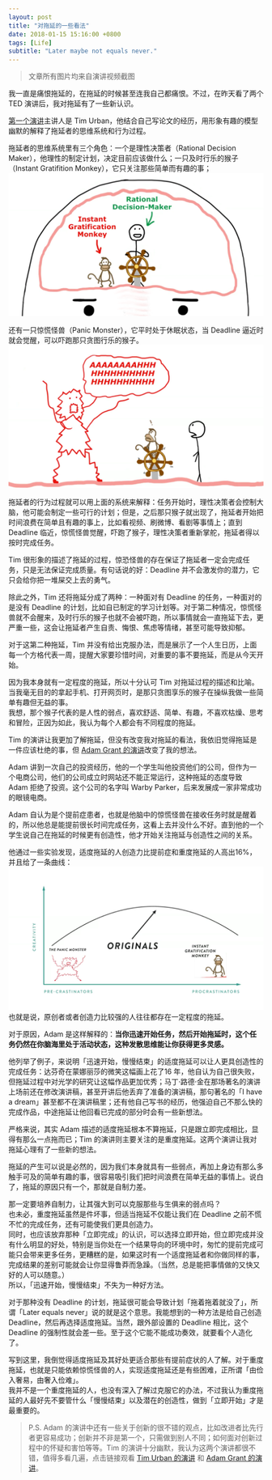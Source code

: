 ```yaml
---
layout: post
title: "对拖延的一些看法"
date: 2018-01-15 15:16:00 +0800
tags: [Life]
subtitle: "Later maybe not equals never."
---
```

> 文章所有图片均来自演讲视频截图 

我一直是痛恨拖延的，在拖延的时候甚至连我自己都痛恨。不过，在昨天看了两个 TED 演讲后，我对拖延有了一些新认识。

[第一个演讲](http://open.163.com/movie/2016/3/Q/E/MBHQSM52F_MBI15O7QE.html)主讲人是 Tim Urban，他结合自己写论文的经历，用形象有趣的模型幽默的解释了拖延者的思维系统和行为过程。   

拖延者的思维系统里有三个角色：一个是理性决策者（Rational Decision Maker），他理性的制定计划，决定目前应该做什么；一只及时行乐的猴子（Instant Gratifition Monkey），它只关注那些简单而有趣的事；    
![](/assets/img/post/monkey_maker.png)  

还有一只惊慌怪兽（Panic Monster），它平时处于休眠状态，当 Deadline 逼近时就会觉醒，可以吓跑那只贪图行乐的猴子。  
![](/assets/img/post/panic_monster.png)

拖延者的行为过程就可以用上面的系统来解释：任务开始时，理性决策者会控制大脑，他可能会制定一些可行的计划；但是，之后那只猴子就出现了，拖延者开始把时间浪费在简单且有趣的事上，比如看视频、刷微博、看剧等事情上；直到 Deadline 临近，惊慌怪兽觉醒，吓跑了猴子，理性决策者重新掌舵，拖延者得以按时完成任务。

Tim 很形象的描述了拖延的过程，惊恐怪兽的存在保证了拖延者一定会完成任务，只是无法保证完成质量。有句话说的好：Deadline 并不会激发你的潜力，它只会给你把一堆屎交上去的勇气。

除此之外，Tim 还将拖延分成了两种：一种面对有 Deadline 的任务，一种面对的是没有 Deadline 的计划，比如自已制定的学习计划等。对于第二种情况，惊慌怪兽就不会醒来，及时行乐的猴子也就不会被吓跑，所以事情就会一直拖延下去，更严重一些，这会让拖延者产生自责、悔恨、焦虑等情绪，甚至可能导致抑郁。

对于这第二种拖延，Tim 并没有给出克服办法，而是展示了一个人生日历，上面每一个方格代表一周，提醒大家要珍惜时间，对重要的事不要拖延，而是从今天开始。

因为我本身就有一定程度的拖延，所以十分认可 Tim 对拖延过程的描述和比喻。当我毫无目的的拿起手机、打开网页时，是那只贪图享乐的猴子在操纵我做一些简单有趣但无益的事。   
我想，那个猴子代表的是人性的弱点，喜欢舒适、简单、有趣，不喜欢枯燥、思考和冒险，正因为如此，我认为每个人都会有不同程度的拖延。  

Tim 的演讲让我更加了解拖延，但没有改变我对拖延的看法，我依旧觉得拖延是一件应该杜绝的事，但 [Adam Grant 的演讲](http://open.163.com/movie/2016/4/9/7/MBKJF3H00_MBKJGU197.html)改变了我的想法。

Adam 讲到一次自己的投资经历，他的一个学生叫他投资他们的公司，但作为一个电商公司，他们的公司成立时网站还不能正常运行，这种拖延的态度导致 Adam 拒绝了投资。这个公司的名字叫 Warby Parker，后来发展成一家非常成功的眼镜电商。    

Adam 自认为是个提前症患者，也就是他脑中的惊慌怪兽在接收任务时就是醒着的，所以他总是能提前很长时间完成任务，这看上去并没什么不好。直到他的一个学生说自己在拖延的时候更有创造性，他才开始关注拖延与创造性之间的关系。    

他通过一些实验发现，适度拖延的人创造力比提前症和重度拖延的人高出16%，并且给了一条曲线：  
![](/assets/img/post/creativity.png)
也就是说，原创者或者创造力比较强的人往往都存在一定程度的拖延。  

对于原因，Adam 是这样解释的：**当你迅速开始任务，然后开始拖延时，这个任务仍然在你脑海里处于活动状态，这种发散思维能让你获得更多灵感。**

他列举了例子，来说明「迅速开始，慢慢结束」的适度拖延可以让人更具创造性的完成任务：达芬奇在蒙娜丽莎的微笑这幅画上花了16 年，他自认为自己很失败，但拖延过程中对光学的研究让这幅作品更加优秀；马丁·路德·金在那场著名的演讲上场前还在修改演讲稿，甚至开讲后他丢弃了准备的演讲稿，那句著名的「I have a dream」甚至都不在演讲稿里；还有他自己写书的经历，他强迫自己不那么快的完成作品，中途拖延让他回看已完成的部分时会有一些新想法。

严格来说，其实 Adam 描述的适度拖延根本不算拖延，只是跟立即完成相比，显得有那么一点拖而已；Tim 的演讲则主要关注的是重度拖延。这两个演讲让我对拖延心理有了一些新的想法。   

拖延的产生可以说是必然的，因为我们本身就具有一些弱点，再加上身边有那么多触手可及的简单有趣的事，很容易吸引我们把时间浪费在简单无益的事情上。说白了，拖延的原因只有一个，那就是自制力差。  

那一定要培养自制力，让其强大到可以克服那些与生俱来的弱点吗？  
也未必，重度拖延虽然是件坏事，但适当拖延不仅能让我们在 Deadline 之前不慌不忙的完成任务，还有可能使我们更具创造力。   
同时，也应该放弃那种「立即完成」的认识，可以选择立即开始，但立即完成并没有什么明显的好处，特别是当你处在一个结果导向的环境中时，匆忙的提前完成可能只会带来更多任务，更糟糕的是，如果这时有一个适度拖延者和你做同样的事，完成结果的差别可能就会让你显得鲁莽而急躁。（当然，总是能把事情做的又快又好的人可以随意。）  
所以，「迅速开始，慢慢结束」不失为一种好方法。

对于那种没有 Deadline 的计划，拖延很可能会导致计划「拖着拖着就没了」，所谓「Later equals never」说的就是这个意思。我能想到的一种方法是给自己创造 Deadline，然后再选择适度拖延。当然，跟外部设置的 Deadline 相比，这个 Deadline 的强制性就会差一些。至于这个它能不能成功奏效，就要看个人造化了。  

写到这里，我倒觉得适度拖延及其好处更适合那些有提前症状的人了解。对于重度拖延，也就是只能依赖惊慌怪兽的人，实现适度拖延还是有些困难，正所谓「由俭入奢易，由奢入俭难」。  
我并不是一个重度拖延的人，也没有深入了解过克服它的办法，不过我认为重度拖延的人最好先不要管什么「慢慢结束」以及潜在的创造性，做到「立即开始」才是最重要的。

>P.S. Adam 的演讲中还有一些关于创新的很不错的观点，比如改进者比先行者更容易成功；创新并不非是第一个，只需做到别人不同；如何面对创新过程中的怀疑和害怕等等。Tim 的演讲十分幽默，我认为这两个演讲都很不错，值得多看几遍，点击链接观看 [Tim Urban 的演讲](http://open.163.com/movie/2016/3/Q/E/MBHQSM52F_MBI15O7QE.html) 和 [Adam Grant 的演讲](http://open.163.com/movie/2016/4/9/7/MBKJF3H00_MBKJGU197.html)。